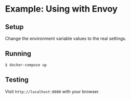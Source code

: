 # Example: Using with Envoy

## Setup

Change the environment variable values to the real settings.

## Running

```
$ docker-compose up
```

## Testing

Visit `http://localhost:8080` with your browser.